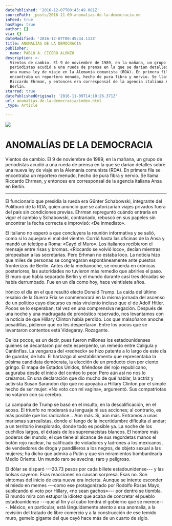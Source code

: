 ```yaml
---
datePublished: '2016-12-07T00:45:49.081Z'
sourcePath: _posts/2016-11-09-anomalias-de-la-democracia.md
inFeed: true
hasPage: true
author: []
via: {}
dateModified: '2016-12-07T00:45:44.113Z'
title: ANOMALÍAS DE LA DEMOCRACIA
publisher:
  name: PABLO A. CICERO ALONZO
description: >-
  Vientos de cambio. El 9 de noviembre de 1989, en la mañana, un grupo de
  periodistas acudió a una rueda de prensa en la que se darían detalles sobre
  una nueva ley de viaje en la Alemania comunista (RDA). En primera fila se
  encontraba un reportero menudo, hecho de pura fibra y nervio. Se llama
  Riccardo Ehrman, y entonces era corresponsal de la agencia italiana Ansa en
  Berlín.
starred: true
datePublishedOriginal: '2016-11-09T14:10:26.371Z'
url: anomalias-de-la-democracia/index.html
_type: Article

---
```

![](https://the-grid-user-content.s3-us-west-2.amazonaws.com/853a3d56-75d3-4628-ae92-e240700bcccb.jpg)

# **ANOMALÍAS DE LA DEMOCRACIA**

Vientos de cambio. El 9 de noviembre de 1989, en la mañana, un grupo de periodistas acudió a una rueda de prensa en la que se darían detalles sobre una nueva ley de viaje en la Alemania comunista (RDA). En primera fila se encontraba un reportero menudo, hecho de pura fibra y nervio. Se llama Riccardo Ehrman, y entonces era corresponsal de la agencia italiana Ansa en Berlín.

---

El funcionario que presidía la rueda era Günter Schabowski, integrante del Politburó de la RDA, quien anunció que se autorizarían viajes privados fuera del país sin condiciones previas. Ehrman repreguntó cuándo entraría en vigor el cambio y Schabowski, contrariado, rebuscó en sus papeles sin encontrar la fecha correcta e improvisó: «De inmediato».

El italiano no esperó a que concluyera la reunión informativa y se salió, como si lo aquejara el mal del vientre. Corrió hasta las oficinas de la Ansa y mandó un teletipo a Roma: «Cayó el Muro». Los italianos recibieron el mensaje entre risas y bromas. «Riccardo se volvió loco», decían mientras piropeaban a las secretarias. Pero Erhman no estaba loco. La noticia hizo que miles de personas se congregaran espontáneamente ante puestos fronterizos de Berlín. Antes de la medianoche, se recuerda en crónicas posteriores, las autoridades no tuvieron más remedio que abrirles el paso. El muro que había separado Berlín y el mundo durante casi tres décadas se había derrumbado. Fue en un día como hoy, hace veintisiete años.

Irónico el día en el que resultó electo Donald Trump. La caída del último resabio de la Guerra Fría se conmemorará en la misma jornada del ascenso de un político cuyo discurso es más virulento incluso que el de Adolf Hitler. Pocos se lo esperaban, tal vez en una comprensiva negación. Después de una noche y una madrugada de pronóstico reservado, nos levantamos con la noticia de que Hillary Clinton había perdido. Los que malsoñaron anoche pesadillas, pidieron que no les despertaran. Entre los pocos que se levantaron contentos está Videgaray. Rozagante.

De los pocos, es un decir, pues fueron millones los estadounidenses quienes se decantaron por este esperpento, un remedo entre Calígula y Cantinflas. La venganza del «redneck» se hizo patente a lo largo de este día de guardar, de luto. El hartazgo al «establishment» que representaba la pésima candidata demócrata, la elección de un producto cien por ciento gringo. El mapa de Estados Unidos, tiñéndose del rojo republicano, auguraba desde el inicio del conteo lo peor. Pero aún así no nos lo creíamos. En una declaración que dio mucho de qué hablar, la actriz y activista Susan Sarandon dijo que no apoyaba a Hillary Clinton por el simple hecho de ser mujer: «No voto con mi vagina», argumentó. Sus compatriotas no votaron con su cerebro.

La campaña de Trump se basó en el insulto, en la descalificación, en el acoso. El triunfo no moderará su lenguaje ni sus acciones; al contrario, es más posible que los radicalice... Aún más. Sí, aún más. Entramos a unas marismas surrealistas, donde el fango de la incertidumbre dificulta el andar; a un territorio inexplorado, donde todo es posible ya. La noche de los cuchillos largos, el éxtasis de los supremacistas blancos. El hombre más poderos del mundo, el que tiene al alcance de sus regordetas manos el botón rojo nuclear, ha calificado de violadores y ladrones a los mexicanos, de vendedores de droga y pandilleros a los negros, de objeto sexual a las mujeres; ha dicho que admira a Putin y que sin miramientos bombardearía Medio Oriente. Un mundo raro se avecina; raro y peligroso.

El dólar se disparó ---20.73 pesos por cada billete estadounidense--- y las bolsas cayeron. Esas reacciones no causan sorpresa. Esas no. Son síntomas del inicio de esta nueva era incierta. Aunque se intente esconder el miedo en memes ---como ese protagonizado por Rodolfo Rosas Mayo, suplicando el voto por Hillary, «no sean gachos»--- por dentro se tiembla. El mundo mira con estupor la idiotez que acaba de concretar el pueblo estadounidense ---que al fin y al cabo tendrá el gobierno que se merece---. México, en particular, está lánguidamente atento a esa anomalía, a la revisión del tratado de libre comercio y a la construcción de ese temido muro, gemelo gigante del que cayó hace más de un cuarto de siglo.